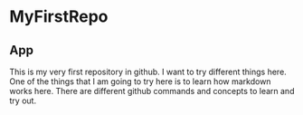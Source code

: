 # MyFirstRepo

## App

This is my very first repository in github. I want to try different things here. One of the things that I am going to try here is to learn how markdown works here. There are different github commands and concepts to learn and try out.

